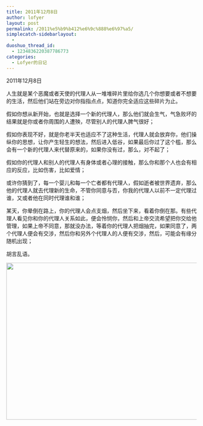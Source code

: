 ```yaml
---
title: 2011年12月8日
author: lofyer
layout: post
permalink: /2011%e5%b9%b412%e6%9c%888%e6%97%a5/
simplecatch-sidebarlayout:
  - 
duoshuo_thread_id:
  - 1234836220387786773
categories:
  - Lofyer的日记
---
```

2011年12月8日

人生就是某个恶魔或者天使的代理人从一堆堆碎片里给你选几个你想要或者不想要的生活，然后他们站在旁边对你指指点点，知道你完全适应这些碎片为止。

假如你想从新开始，也就是选择一个新的代理人，那么他们就会生气，气急败坏的结果就是你或者你周围的人遭殃，尽管别人的代理人脾气很好；

假如你表现不好，就是你老半天也适应不了这种生活，代理人就会放弃你，他们操纵你的思想，让你产生轻生的想法，然后进入低谷，如果最后你过了这个槛，那么会有一个新的代理人来代替原来的，如果你没有过，那么，对不起了；

假如你的代理人和别人的代理人有身体或者心理的接触，那么你和那个人也会有相应的反应，比如伤害，比如爱情；

或许你猜到了，每一个婴儿和每一个亡者都有代理人，假如逝者被世界遗弃，那么他的代理人就去代理新的生命，不管你同意与否，你我的代理人以前不一定代理过谁，又或者他在同时代理谁和谁；

某天，你晕倒在路上，你的代理人会点支烟，然后坐下来，看着你倒在那。有些代理人看见你和你的代理人关系如此，便会怜悯你，然后和上帝交流希望把你交给他管理，如果上帝不同意，那就没办法，等着你的代理人把烟抽完，如果同意了，两个代理人便会有交涉，然后你和另外个代理人的人便有交涉，然后，可能会有缘分随机出现；

胡言乱语。

[<img class="alignnone size-full wp-image-654" title="649" src="http://lofyer.org/wp-content/uploads/2011/12/649.jpg" alt="" width="635" height="415" />][1]

 [1]: http://lofyer.org/wp-content/uploads/2011/12/649.jpg